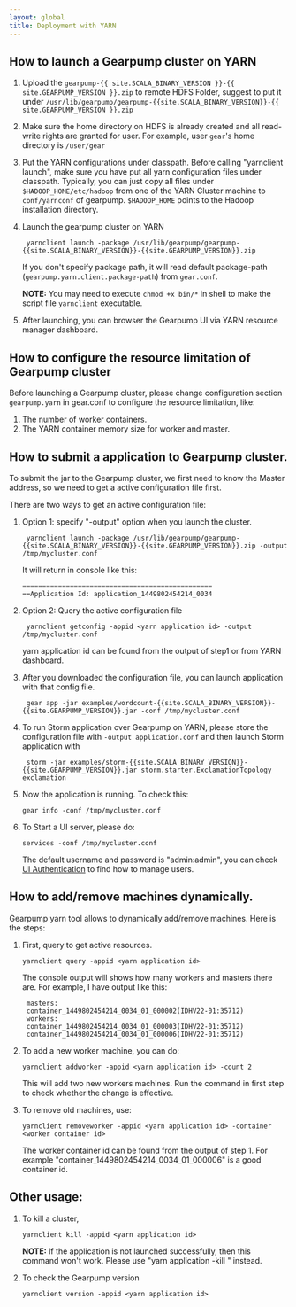 ```yaml
---
layout: global
title: Deployment with YARN
---
```


## How to launch a Gearpump cluster on YARN

1. Upload the `gearpump-{{ site.SCALA_BINARY_VERSION }}-{{ site.GEARPUMP_VERSION }}.zip` to remote HDFS Folder, suggest to put it under `/usr/lib/gearpump/gearpump-{{site.SCALA_BINARY_VERSION}}-{{ site.GEARPUMP_VERSION }}.zip`

2. Make sure the home directory on HDFS is already created and all read-write rights are granted for user. For example, user ```gear```'s home directory is ```/user/gear```

3. Put the YARN configurations under classpath.
  Before calling "yarnclient launch", make sure you have put all yarn configuration files under classpath.
  Typically, you can just copy all files under ```$HADOOP_HOME/etc/hadoop``` from one of the YARN Cluster machine to ```conf/yarnconf``` of gearpump.
  ```$HADOOP_HOME``` points to the Hadoop installation directory. 

4. Launch the gearpump cluster on YARN

   ```
    yarnclient launch -package /usr/lib/gearpump/gearpump-{{site.SCALA_BINARY_VERSION}}-{{site.GEARPUMP_VERSION}}.zip
   ```

   If you don't specify package path, it will read default package-path (`gearpump.yarn.client.package-path`) from `gear.conf`.

   **NOTE:** You may need to execute `chmod +x bin/*` in shell to make the script file `yarnclient` executable.
   
5. After launching, you can browser the Gearpump UI via YARN resource manager dashboard.

## How to configure the resource limitation of Gearpump cluster

Before launching a Gearpump cluster, please change configuration section ```gearpump.yarn``` in gear.conf to configure the resource limitation, like:

1. The number of worker containers. 
2. The YARN container memory size for worker and master.

## How to submit a application to Gearpump cluster.

To submit the jar to the Gearpump cluster, we first need to know the Master address, so we need to get
a active configuration file first.

There are two ways to get an active configuration file:

1. Option 1: specify "-output" option when you launch the cluster.

   ```
    yarnclient launch -package /usr/lib/gearpump/gearpump-{{site.SCALA_BINARY_VERSION}}-{{site.GEARPUMP_VERSION}}.zip -output /tmp/mycluster.conf
   ```

   It will return in console like this:

   ```
   ================================================
   ==Application Id: application_1449802454214_0034
   ```

2. Option 2: Query the active configuration file

   ```
    yarnclient getconfig -appid <yarn application id> -output /tmp/mycluster.conf
   ```

    yarn application id can be found from the output of step1 or from YARN dashboard.

3. After you downloaded the configuration file, you can launch application with that config file.

   ```
    gear app -jar examples/wordcount-{{site.SCALA_BINARY_VERSION}}-{{site.GEARPUMP_VERSION}}.jar -conf /tmp/mycluster.conf
   ```
  
4. To run Storm application over Gearpump on YARN, please store the configuration file with `-output application.conf` 
   and then launch Storm application with

   ```
    storm -jar examples/storm-{{site.SCALA_BINARY_VERSION}}-{{site.GEARPUMP_VERSION}}.jar storm.starter.ExclamationTopology exclamation
   ```
  
5. Now the application is running. To check this:

   ```
   gear info -conf /tmp/mycluster.conf
   ```

6. To Start a UI server, please do:
   ```
   services -conf /tmp/mycluster.conf
   ```
   The default username and password is "admin:admin", you can check
   [UI Authentication](deployment-ui-authentication.html) to find how to manage users.

   
## How to add/remove machines dynamically.

Gearpump yarn tool allows to dynamically add/remove machines. Here is the steps:

 1. First, query to get active resources.

    ```
    yarnclient query -appid <yarn application id>
    ```

    The console output will shows how many workers and masters there are. For example, I have output like this:

    ```
     masters:
     container_1449802454214_0034_01_000002(IDHV22-01:35712)
     workers:
     container_1449802454214_0034_01_000003(IDHV22-01:35712)
     container_1449802454214_0034_01_000006(IDHV22-01:35712)
    ```

 2. To add a new worker machine, you can do:

    ```
    yarnclient addworker -appid <yarn application id> -count 2
    ```

    This will add two new workers machines. Run the command in first step to check whether the change is effective.

 3. To remove old machines, use:

    ```
    yarnclient removeworker -appid <yarn application id> -container <worker container id>
    ```

    The worker container id can be found from the output of step 1. For example "container_1449802454214_0034_01_000006" is a good container id.

## Other usage:
 1. To kill a cluster,

    ```
    yarnclient kill -appid <yarn application id>
    ```

    **NOTE:** If the application is not launched successfully, then this command won't work. Please use "yarn application -kill <appId>" instead.

 2. To check the Gearpump version

    ```
    yarnclient version -appid <yarn application id>
    ```
